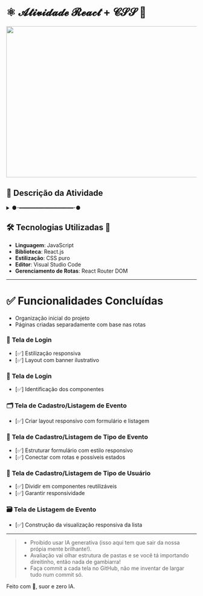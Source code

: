# ⚛️ 𝓐𝓽𝓲𝓿𝓲𝓭𝓪𝓭𝓮 𝓡𝓮𝓪𝓬𝓽 + 𝓒𝓢𝓢 🎨

<img src="https://media4.giphy.com/media/v1.Y2lkPTc5MGI3NjExaXVueWtzdDhoYTFna3VpZHV6dHg5ZHpyNTg2bmxyZncyOTc3N3c2ciZlcD12MV9pbnRlcm5hbF9naWZfYnlfaWQmY3Q9Zw/dG409h7exW9Doaq9Oc/giphy.gif" width="900" height="400" />

## 💬 **Descrição da Atividade**
<details>
  <summary>
  ●-━━━━━━━━━━━━━━━━━-●
  </summary>
  ❝ Projeto focado na criação de várias telas com React e CSS responsivo, incluindo login, cadastro de eventos e usuários, tudo isso bem separadinho nos componentes. ❞  
  <br>
</details>

## 🛠️ **Tecnologias Utilizadas** 🔧
- **Linguagem**: JavaScript  
- **Biblioteca**: React.js  
- **Estilização**: CSS puro  
- **Editor**: Visual Studio Code  
- **Gerenciamento de Rotas**: React Router DOM  

---

# ✅ **Funcionalidades Concluídas**

- Organização inicial do projeto  
- Páginas criadas separadamente com base nas rotas

### 🛂 **Tela de Login**
- [✅] Estilização responsiva  
- [✅] Layout com banner ilustrativo  

### 🛂 **Tela de Login**
- [✅] Identificação dos componentes  

### 🗂️ **Tela de Cadastro/Listagem de Evento**
- [✅] Criar layout responsivo com formulário e listagem

### 🧩 **Tela de Cadastro/Listagem de Tipo de Evento**
- [✅] Estruturar formulário com estilo responsivo  
- [✅] Conectar com rotas e possíveis estados

### 👥 **Tela de Cadastro/Listagem de Tipo de Usuário**
- [✅] Dividir em componentes reutilizáveis  
- [✅] Garantir responsividade

### 🗃️ **Tela de Listagem de Evento**
- [✅] Construção da visualização responsiva da lista  

---

> - Proibido usar IA generativa (isso aqui tem que sair da nossa própia mente brilhante!).  
> - Avaliação vai olhar estrutura de pastas e se você tá importando direitinho, então nada de gambiarra!  
> - Faça commit a cada tela no GitHub, não me inventar de largar tudo num commit só.  

Feito com 💙, suor e zero IA.
